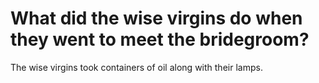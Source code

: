 # What did the wise virgins do when they went to meet the bridegroom?

The wise virgins took containers of oil along with their lamps.

